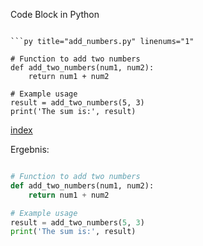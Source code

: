 Code Block in Python



```

```py title="add_numbers.py" linenums="1"

# Function to add two numbers
def add_two_numbers(num1, num2):
    return num1 + num2

# Example usage
result = add_two_numbers(5, 3)
print('The sum is:', result)
```

[index](/mkdocs/Markdown_Beispiele/code-block/)

Ergebnis:

```py title="add_numbers.py" linenums="1"

# Function to add two numbers
def add_two_numbers(num1, num2):
    return num1 + num2

# Example usage
result = add_two_numbers(5, 3)
print('The sum is:', result)
```